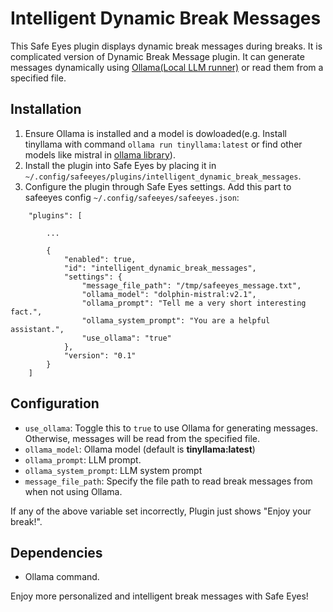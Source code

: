 # Intelligent Dynamic Break Messages

This Safe Eyes plugin displays dynamic break messages during breaks. It is complicated version of Dynamic Break Message plugin. It can generate messages dynamically using [Ollama(Local LLM runner)](http://ollama.ai/) or read them from a specified file.

## Installation

1. Ensure Ollama is installed and a model is dowloaded(e.g. Install tinyllama with command `ollama run tinyllama:latest` or find other models like mistral in [ollama library](https://ollama.com/library)).
2. Install the plugin into Safe Eyes by placing it in `~/.config/safeeyes/plugins/intelligent_dynamic_break_messages`.
3. Configure the plugin through Safe Eyes settings. Add this part to safeeyes config `~/.config/safeeyes/safeeyes.json`:

```
    "plugins": [

        ...

        {
            "enabled": true,
            "id": "intelligent_dynamic_break_messages",
            "settings": {
                "message_file_path": "/tmp/safeeyes_message.txt",
                "ollama_model": "dolphin-mistral:v2.1",
                "ollama_prompt": "Tell me a very short interesting fact.",
                "ollama_system_prompt": "You are a helpful assistant.",
                "use_ollama": "true"
            },
            "version": "0.1"
        }
    ]
```

## Configuration

- `use_ollama`: Toggle this to `true` to use Ollama for generating messages. Otherwise, messages will be read from the specified file.
- `ollama_model`: Ollama model (default is **tinyllama:latest**)
- `ollama_prompt`: LLM prompt.
- `ollama_system_prompt`: LLM system prompt
- `message_file_path`: Specify the file path to read break messages from when not using Ollama.

If any of the above variable set incorrectly, Plugin just shows "Enjoy your break!".

## Dependencies

- Ollama command.

Enjoy more personalized and intelligent break messages with Safe Eyes!